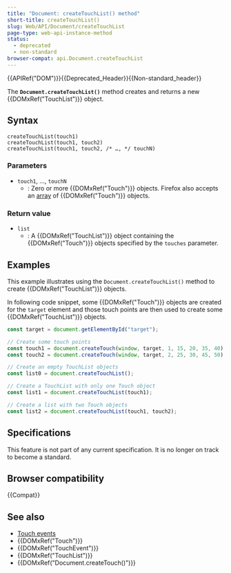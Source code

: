 ```yaml
---
title: "Document: createTouchList() method"
short-title: createTouchList()
slug: Web/API/Document/createTouchList
page-type: web-api-instance-method
status:
  - deprecated
  - non-standard
browser-compat: api.Document.createTouchList
---
```


{{APIRef("DOM")}}{{Deprecated_Header}}{{Non-standard_header}}

The **`Document.createTouchList()`** method creates and returns a new {{DOMxRef("TouchList")}} object.

## Syntax

```js-nolint
createTouchList(touch1)
createTouchList(touch1, touch2)
createTouchList(touch1, touch2, /* …, */ touchN)
```

### Parameters

- `touch1`, …, `touchN`
  - : Zero or more {{DOMxRef("Touch")}} objects. Firefox also
    accepts an [array](/en-US/docs/Web/JavaScript/Reference/Global_Objects/Array) of
    {{DOMxRef("Touch")}} objects.

### Return value

- `list`
  - : A {{DOMxRef("TouchList")}} object containing the {{DOMxRef("Touch")}} objects
    specified by the `touches` parameter.

## Examples

This example illustrates using the `Document.createTouchList()` method to
create {{DOMxRef("TouchList")}} objects.

In following code snippet, some {{DOMxRef("Touch")}} objects are created for the
`target` element and those touch points are then used to create some
{{DOMxRef("TouchList")}} objects.

```js
const target = document.getElementById("target");

// Create some touch points
const touch1 = document.createTouch(window, target, 1, 15, 20, 35, 40);
const touch2 = document.createTouch(window, target, 2, 25, 30, 45, 50);

// Create an empty TouchList objects
const list0 = document.createTouchList();

// Create a TouchList with only one Touch object
const list1 = document.createTouchList(touch1);

// Create a list with two Touch objects
const list2 = document.createTouchList(touch1, touch2);
```

## Specifications

This feature is not part of any current specification. It is no longer on track to become a standard.

## Browser compatibility

{{Compat}}

## See also

- [Touch events](/en-US/docs/Web/API/Touch_events)
- {{DOMxRef("Touch")}}
- {{DOMxRef("TouchEvent")}}
- {{DOMxRef("TouchList")}}
- {{DOMxRef("Document.createTouch()")}}
